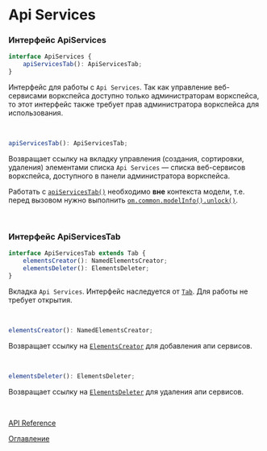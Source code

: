 # Api Services

### Интерфейс ApiServices<a name="api-services"></a>
```ts
interface ApiServices {
	apiServicesTab(): ApiServicesTab;
}

```
Интерфейс для работы с `Api Services`. Так как управление веб-сервисами воркспейса доступно только администраторам воркспейса, то этот интерфейс также требует прав администратора воркспейса для использования.

&nbsp;

```js
apiServicesTab(): ApiServicesTab;
```
Возвращает ссылку на вкладку управления (создания, сортировки, удаления) элементами списка `Api Services` — списка веб-сервисов воркспейса, доступного в панели администратора воркспейса.

Работать с [`apiServicesTab()`](#api-services-tab) необходимо **вне** контекста модели, т.е. перед вызовом нужно выполнить [`om.common.modelInfo().unlock()`](./common.md#model-info.unlock).

&nbsp;

### Интерфейс ApiServicesTab<a name="api-services-tab"></a>
```ts
interface ApiServicesTab extends Tab {
	elementsCreator(): NamedElementsCreator;
	elementsDeleter(): ElementsDeleter;
}
```
Вкладка `Api Services`. Интерфейс наследуется от [`Tab`](./views.md#tab). Для работы не требует открытия.

&nbsp;

```js
elementsCreator(): NamedElementsCreator;
```
Возвращает ссылку на [`ElementsCreator`](./elementsManipulator.md#elements-creator) для добавления апи сервисов.

&nbsp;

```js
elementsDeleter(): ElementsDeleter;
```
Возвращает ссылку на [`ElementsDeleter`](./elementsManipulator.md#elements-deleter) для удаления апи сервисов.

&nbsp;

[API Reference](API.md)

[Оглавление](../README.md)
